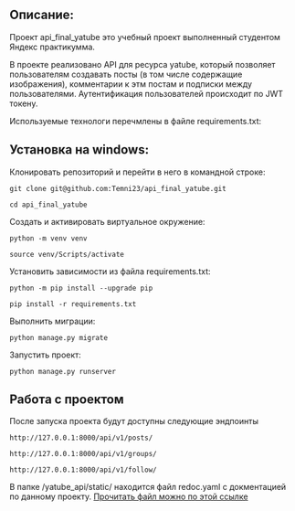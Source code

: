 ## Описание:
Проект api_final_yatube это учебный проект выполненный студентом Яндекс практикумма. 

В проекте реализовано API для ресурса yatube, который позволяет пользователям создавать посты (в том числе содержащие изображения), комментарии к этм постам и подписки между пользователями.
Аутентификация пользователей происходит по JWT токену.

Используемые технологи перечмлены в файле requirements.txt:

## Установка на windows:

Клонировать репозиторий и перейти в него в командной строке:

```
git clone git@github.com:Temni23/api_final_yatube.git
```

```
cd api_final_yatube
```

Cоздать и активировать виртуальное окружение:

```
python -m venv venv
```

```
source venv/Scripts/activate
```

Установить зависимости из файла requirements.txt:

```
python -m pip install --upgrade pip
```

```
pip install -r requirements.txt
```

Выполнить миграции:

```
python manage.py migrate
```

Запустить проект:

```
python manage.py runserver
```

## Работа с проектом

После запуска проекта будут доступны следующие эндпоинты
```
http://127.0.0.1:8000/api/v1/posts/
```
```
http://127.0.0.1:8000/api/v1/groups/
```
```
http://127.0.0.1:8000/api/v1/follow/
```

В папке /yatube_api/static/ находится файл redoc.yaml с докментацией по данному проекту.  [Прочитать файл можно по этой ссылке](https://redocly.github.io/redoc/)
